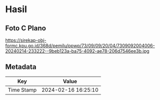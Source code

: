 # Hasil

## Foto C Plano

https://sirekap-obj-formc.kpu.go.id/368d/pemilu/ppwp/73/09/09/20/04/7309092004006-20240214-233222--9beb123a-ba75-4092-ae78-206d7546ee3b.jpg


## Metadata

| Key        | Value               |
| ---------- | ------------------- |
| Time Stamp | 2024-02-16 16:25:10 |



